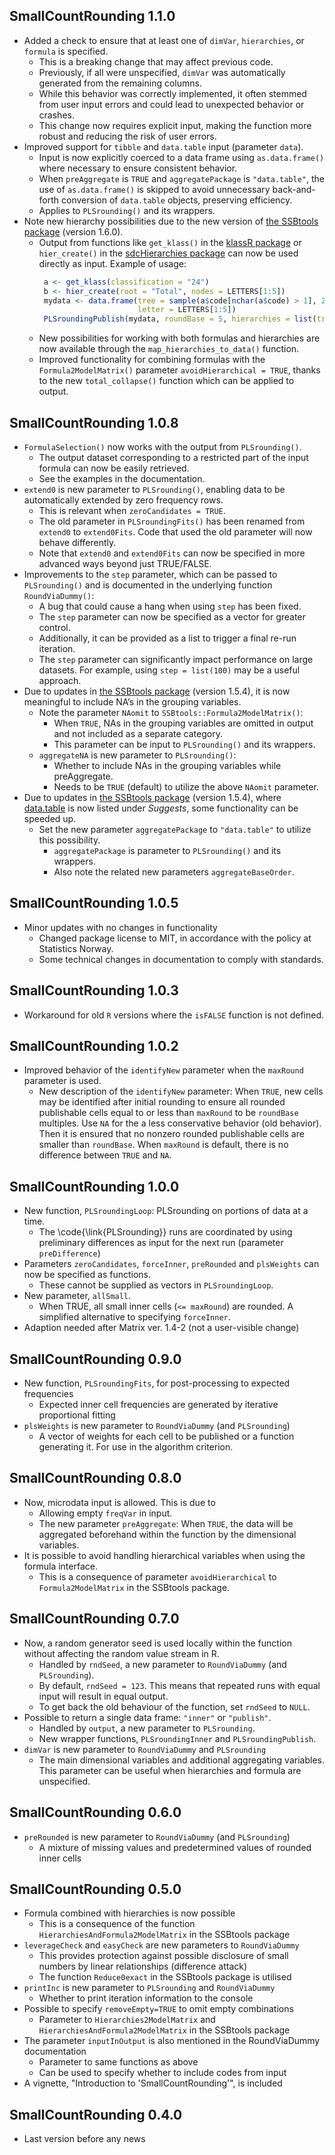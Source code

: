 
## SmallCountRounding	1.1.0
* Added a check to ensure that at least one of `dimVar`, `hierarchies`, or `formula` is specified.
  - This is a breaking change that may affect previous code.
  - Previously, if all were unspecified, `dimVar` was automatically generated from the remaining columns.
  - While this behavior was correctly implemented, it often stemmed from user input errors and could lead to unexpected behavior or crashes.
  - This change now requires explicit input, making the function more robust and reducing the risk of user errors.
* Improved support for `tibble` and `data.table` input (parameter `data`).
  - Input is now explicitly coerced to a data frame using `as.data.frame()` where necessary to ensure consistent behavior.
  - When `preAggregate` is `TRUE` and `aggregatePackage` is `"data.table"`, the use of `as.data.frame()` is skipped to avoid unnecessary back-and-forth conversion of `data.table` objects, preserving efficiency. 
  - Applies to `PLSrounding()` and its wrappers.
* Note new hierarchy possibilities due to the new version of 
     [the SSBtools package](https://CRAN.R-project.org/package=SSBtools) (version 1.6.0).
  -  Output from functions like `get_klass()` in the 
      [klassR package](https://cran.r-project.org/package=klassR) 
      or `hier_create()` in the 
      [sdcHierarchies package](https://cran.r-project.org/package=sdcHierarchies) 
      can now be used directly as input. Example of usage:
     ```r
      a <- get_klass(classification = "24")
      b <- hier_create(root = "Total", nodes = LETTERS[1:5])
      mydata <- data.frame(tree = sample(a$code[nchar(a$code) > 1], 200, replace = TRUE), 
                           letter = LETTERS[1:5])
      PLSroundingPublish(mydata, roundBase = 5, hierarchies = list(tree = a, letter = b)) 
     ```
  - New possibilities for working with both formulas and hierarchies are now available through the `map_hierarchies_to_data()` function. 
  - Improved functionality for combining formulas with the `Formula2ModelMatrix()` parameter `avoidHierarchical = TRUE`, 
    thanks to the new `total_collapse()` function which can be applied to output.

## SmallCountRounding	1.0.8
* `FormulaSelection()` now works with the output from `PLSrounding()`.
  - The output dataset corresponding to a restricted part of the input formula can now be easily retrieved.
  - See the examples in the documentation.
* `extend0`  is new parameter to `PLSrounding()`, enabling data to be automatically extended by zero frequency rows.
  - This is relevant when `zeroCandidates = TRUE`.
  - The old parameter in `PLSroundingFits()` has been renamed from `extend0` to `extend0Fits`. Code that used the old parameter will now behave differently.
  - Note that `extend0` and `extend0Fits` can now be specified in more advanced ways beyond just TRUE/FALSE.
* Improvements to the `step` parameter, which can be passed to `PLSrounding()` and is documented in the underlying function `RoundViaDummy()`:
  - A bug that could cause a hang when using `step` has been fixed.
  - The `step` parameter can now be specified as a vector for greater control.
  - Additionally, it can be provided as a list to trigger a final re-run iteration.
  - The `step` parameter can significantly impact performance on large datasets. For example, using `step = list(100)` may be a useful approach.
* Due to updates in [the SSBtools package](https://CRAN.R-project.org/package=SSBtools) (version 1.5.4), 
  it is now meaningful to include NA’s in the grouping variables. 
  - Note the parameter `NAomit` to `SSBtools::Formula2ModelMatrix()`: 
    * When `TRUE`, NAs in the grouping variables are omitted in output and not included as a separate category.
    * This parameter can be input to `PLSrounding()` and its wrappers.
  - `aggregateNA` is new parameter to `PLSrounding()`:
    * Whether to include NAs in the grouping variables while preAggregate.
    * Needs to be `TRUE` (default) to utilize the above `NAomit` parameter.
* Due to updates in [the SSBtools package](https://CRAN.R-project.org/package=SSBtools) (version 1.5.4), 
  where [data.table](https://cran.r-project.org/package=data.table) is now listed under *Suggests*, 
  some functionality can be speeded up. 
  - Set the new parameter `aggregatePackage` to  `"data.table"` to utilize this possibility.
    * `aggregatePackage` is parameter to `PLSrounding()` and its wrappers.
    * Also note the related new parameters `aggregateBaseOrder`. 



## SmallCountRounding	1.0.5
* Minor updates with no changes in functionality
  - Changed package license to MIT, in accordance with the policy at Statistics Norway.
  - Some technical changes in documentation to comply with standards.


## SmallCountRounding	1.0.3
* Workaround for old `R` versions where the `isFALSE` function is not defined.


## SmallCountRounding	1.0.2
* Improved behavior of the `identifyNew` parameter when the `maxRound` parameter is used. 
  - New description of the `identifyNew` parameter: 
                     When `TRUE`, new cells may be identified after initial rounding to ensure all rounded publishable 
                     cells equal to or less than `maxRound` to be `roundBase` multiples. Use `NA` for the a less conservative 
                     behavior (old behavior). Then it is ensured that no nonzero rounded publishable cells are smaller 
                     than `roundBase`. When `maxRound` is default, there is no difference between `TRUE` and `NA`.


## SmallCountRounding	1.0.0
* New function, `PLSroundingLoop`: PLSrounding on portions of data at a time.
  - The \code{\link{PLSrounding}} runs are coordinated by using preliminary differences as input for the next run (parameter `preDifference`)
* Parameters `zeroCandidates`, `forceInner`,  `preRounded` and `plsWeights` can now be specified as functions.
  - These cannot be supplied as vectors in `PLSroundingLoop`.
* New parameter, `allSmall`.
  - When TRUE, all small inner cells (`<= maxRound`) are rounded. A simplified alternative to specifying `forceInner`.
* Adaption needed after Matrix ver. 1.4-2 (not a user-visible change)

## SmallCountRounding	0.9.0
* New function, `PLSroundingFits`, for post-processing to expected frequencies
  - Expected inner cell frequencies are generated by iterative proportional fitting
* `plsWeights`	is new parameter to `RoundViaDummy` (and `PLSrounding`)
  - A vector of weights for each cell to be published or a function generating it. For use in the algorithm criterion. 


## SmallCountRounding	0.8.0
* Now, microdata input is allowed. This is due to
  - Allowing empty `freqVar` in input.
  - The new parameter `preAggregate`: When `TRUE`, the data will be aggregated beforehand within the function by the dimensional variables.
* It is possible to avoid handling hierarchical variables when using the formula interface.
  - This is a consequence of parameter `avoidHierarchical` to `Formula2ModelMatrix` in the SSBtools package.


## SmallCountRounding	0.7.0
* Now, a random generator seed is used locally within the function without affecting the random value stream in R.
  - Handled by `rndSeed`, a new parameter to `RoundViaDummy` (and `PLSrounding`). 
  - By default, `rndSeed = 123`. This means that repeated runs with equal input will result in equal output. 
  - To get back the old behaviour of the function, set `rndSeed` to `NULL`.
* Possible to return a single data frame: `"inner"` or `"publish"`.
  - Handled by `output`, a new parameter to `PLSrounding`. 
  - New wrapper functions, `PLSroundingInner` and  `PLSroundingPublish`.
* `dimVar`	is new parameter to `RoundViaDummy` and `PLSrounding`
  - The main dimensional variables and additional aggregating variables. This parameter can be  useful when hierarchies and formula are unspecified. 


## SmallCountRounding	0.6.0
* `preRounded`	is new parameter to `RoundViaDummy` (and `PLSrounding`)
  - A mixture of missing values and predetermined values of rounded inner cells


## SmallCountRounding	0.5.0

* Formula combined with hierarchies is now possible
  - This is a consequence of the function `HierarchiesAndFormula2ModelMatrix` in the SSBtools package
* `leverageCheck` and `easyCheck` are new parameters to `RoundViaDummy`
  - This provides protection against possible disclosure of small numbers by linear relationships (difference attack)
  - The function `Reduce0exact` in the SSBtools package is utilised
* `printInc` is new parameter to `PLSrounding` and `RoundViaDummy`
  - Whether to print iteration information to the console
* Possible to specify `removeEmpty=TRUE` to omit empty combinations
  -  Parameter to `Hierarchies2ModelMatrix` and `HierarchiesAndFormula2ModelMatrix` in the SSBtools package
* The parameter `inputInOutput` is also mentioned in the RoundViaDummy documentation 
  -  Parameter to same functions as above
  -  Can be used to specify whether to include codes from input
* A vignette, "Introduction to 'SmallCountRounding'", is included  

  
## SmallCountRounding	0.4.0

* Last version before any news
